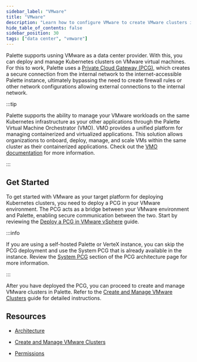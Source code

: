 ```yaml
---
sidebar_label: "VMware"
title: "VMware"
description: "Learn how to configure VMware to create VMware clusters in Palette."
hide_table_of_contents: false
sidebar_position: 30
tags: ["data center", "vmware"]
---
```


Palette supports usning VMware as a data center provider. With this, you can deploy and manage Kubernetes clusters on
VMware virtual machines. For this to work, Palette uses a [Private Cloud Gateway (PCG)](../../pcg/architecture.md),
which creates a secure connection from the internal network to the internet-accessible Palette instance, ultimately
bypassing the need to create firewall rules or other network configurations allowing external connections to the
internal network.

:::tip

Palette supports the ability to manage your VMware workloads on the same Kubernetes infrastructure as your other
applications through the Palette Virtual Machine Orchestrator (VMO). VMO provides a unified platform for managing
containerized and virtualized applications. This solution allows organizations to onboard, deploy, manage, and scale VMs
within the same cluster as their containerized applications. Check out the
[VMO documentation](../../../vm-management/vm-management.md) for more information.

:::

## Get Started

To get started with VMware as your target platform for deploying Kubernetes clusters, you need to deploy a PCG in your
VMware environment. The PCG acts as a bridge between your VMware environment and Palette, enabling secure communication
between the two. Start by reviewing the [Deploy a PCG in VMware vSphere](../../pcg/deploy-pcg/vmware.md) guide.

:::info

If you are using a self-hosted Palette or VerteX instance, you can skip the PCG deployment and use the System PCG that
is already available in the instance. Review the [System PCG](../../pcg/architecture.md#system-private-gateway) section
of the PCG architecture page for more information.

:::

After you have deployed the PCG, you can proceed to create and manage VMware clusters in Palette. Refer to the
[Create and Manage VMware Clusters](create-manage-vmware-clusters.md) guide for detailed instructions.

## Resources

- [Architecture](architecture.md)

- [Create and Manage VMware Clusters](create-manage-vmware-clusters.md)

- [Permissions](permissions.md)
